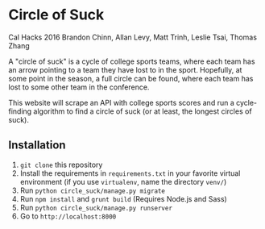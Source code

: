 Circle of Suck
==============

Cal Hacks 2016
Brandon Chinn, Allan Levy, Matt Trinh, Leslie Tsai, Thomas Zhang

A "circle of suck" is a cycle of college sports teams, where each team has an arrow pointing to a team they have lost to in the sport. Hopefully, at some point in the season, a full circle can be found, where each team has lost to some other team in the conference.

This website will scrape an API with college sports scores and run a cycle-finding algorithm to find a circle of suck (or at least, the longest circles of suck).

Installation
------------

1. `git clone` this repository
1. Install the requirements in `requirements.txt` in your favorite virtual environment (if you use `virtualenv`, name the directory `venv/`)
1. Run `python circle_suck/manage.py migrate`
1. Run `npm install` and `grunt build` (Requires Node.js and Sass)
1. Run `python circle_suck/manage.py runserver`
1. Go to `http://localhost:8000`
